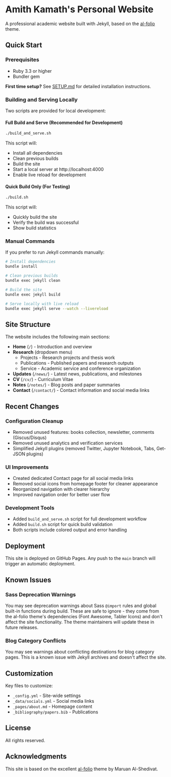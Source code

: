 # Amith Kamath's Personal Website

A professional academic website built with Jekyll, based on the [al-folio](https://github.com/alshedivat/al-folio/) theme.

## Quick Start

### Prerequisites

- Ruby 3.3 or higher
- Bundler gem

**First time setup?** See [SETUP.md](SETUP.md) for detailed installation instructions.

### Building and Serving Locally

Two scripts are provided for local development:

#### Full Build and Serve (Recommended for Development)
```bash
./build_and_serve.sh
```
This script will:
- Install all dependencies
- Clean previous builds
- Build the site
- Start a local server at http://localhost:4000
- Enable live reload for development

#### Quick Build Only (For Testing)
```bash
./build.sh
```
This script will:
- Quickly build the site
- Verify the build was successful
- Show build statistics

### Manual Commands

If you prefer to run Jekyll commands manually:

```bash
# Install dependencies
bundle install

# Clean previous builds
bundle exec jekyll clean

# Build the site
bundle exec jekyll build

# Serve locally with live reload
bundle exec jekyll serve --watch --livereload
```

## Site Structure

The website includes the following main sections:

- **Home** (`/`) - Introduction and overview
- **Research** (dropdown menu)
  - Projects - Research projects and thesis work
  - Publications - Published papers and research outputs
  - Service - Academic service and conference organization
- **Updates** (`/news/`) - Latest news, publications, and milestones
- **CV** (`/cv/`) - Curriculum Vitae
- **Notes** (`/notes/`) - Blog posts and paper summaries
- **Contact** (`/contact/`) - Contact information and social media links

## Recent Changes

### Configuration Cleanup
- Removed unused features: books collection, newsletter, comments (Giscus/Disqus)
- Removed unused analytics and verification services
- Simplified Jekyll plugins (removed Twitter, Jupyter Notebook, Tabs, Get-JSON plugins)

### UI Improvements
- Created dedicated Contact page for all social media links
- Removed social icons from homepage footer for cleaner appearance
- Reorganized navigation with clearer hierarchy
- Improved navigation order for better user flow

### Development Tools
- Added `build_and_serve.sh` script for full development workflow
- Added `build.sh` script for quick build validation
- Both scripts include colored output and error handling

## Deployment

This site is deployed on GitHub Pages. Any push to the `main` branch will trigger an automatic deployment.

## Known Issues

### Sass Deprecation Warnings

You may see deprecation warnings about Sass `@import` rules and global built-in functions during build. These are safe to ignore - they come from the al-folio theme's dependencies (Font Awesome, Tabler Icons) and don't affect the site functionality. The theme maintainers will update these in future releases.

### Blog Category Conflicts

You may see warnings about conflicting destinations for blog category pages. This is a known issue with Jekyll archives and doesn't affect the site.

## Customization

Key files to customize:
- `_config.yml` - Site-wide settings
- `_data/socials.yml` - Social media links
- `_pages/about.md` - Homepage content
- `_bibliography/papers.bib` - Publications

## License

All rights reserved.

## Acknowledgments

This site is based on the excellent [al-folio](https://github.com/alshedivat/al-folio/) theme by Maruan Al-Shedivat. 